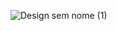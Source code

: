 ![Design sem nome (1)](https://user-images.githubusercontent.com/54338596/223219025-e86529f7-881c-4ea9-a6ee-03fa07cd2668.png)
